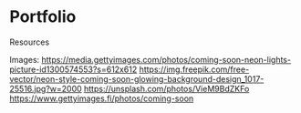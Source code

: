 # Portfolio




Resources

Images:
https://media.gettyimages.com/photos/coming-soon-neon-lights-picture-id1300574553?s=612x612
https://img.freepik.com/free-vector/neon-style-coming-soon-glowing-background-design_1017-25516.jpg?w=2000
https://unsplash.com/photos/VieM9BdZKFo
https://www.gettyimages.fi/photos/coming-soon
